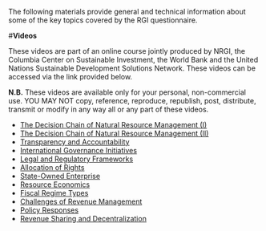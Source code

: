 The following materials provide general and technical information about some of the key topics covered by the RGI questionnaire. 

#**Videos**

These videos are part of an online course jointly produced by NRGI, the Columbia Center on Sustainable Investment, the World Bank and the United Nations Sustainable Development Solutions Network. These videos can be accessed via the link provided below.

**N.B.** These videos are available only for your personal, non-commercial use. YOU MAY NOT copy, reference, reproduce, republish, post, distribute, transmit or modify in any way all or any part of these videos.

* [The Decision Chain of Natural Resource Management (I)]( https://youtu.be/NgQrB1y-Umo)
* [The Decision Chain of Natural Resource Management (II)](https://youtu.be/GfvFCr7cq4w)
* [Transparency and Accountability](https://youtu.be/Eg0wEUuHin0)
* [International Governance Initiatives](https://www.youtube.com/watch?v=GyKoXGEvRH4&feature=youtu.be)
* [Legal and Regulatory Frameworks](https://youtu.be/3EwMmIwiEDg)
* [Allocation of Rights](https://youtu.be/Bwo8Qz_8fiA)
* [State-Owned Enterprise](https://youtu.be/MSkBgh0Jm88)
* [Resource Economics](https://youtu.be/XrZzN0brJUw)
* [Fiscal Regime Types](https://youtu.be/I-d7wT4vpB8)
* [Challenges of Revenue Management](https://youtu.be/K8rjalnRfl0)
* [Policy Responses](https://youtu.be/b889pyPxE0k)
* [Revenue Sharing and Decentralization](https://youtu.be/ReHnLGoyle0)
